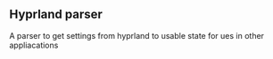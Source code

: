 ## Hyprland parser

A parser to get settings from hyprland to usable state for ues in other appliacations
